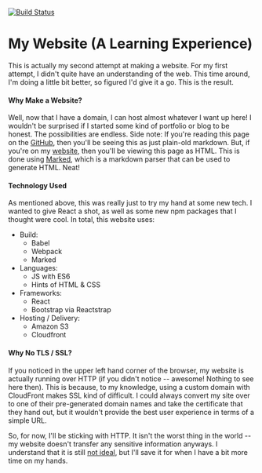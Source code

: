 [![Build Status](https://travis-ci.com/mfreema1/personal-site-v2.svg?branch=master)](https://travis-ci.com/mfreema1/personal-site-v2)

# My Website (A Learning Experience)
This is actually my second attempt at making a website.  For my first attempt, I didn't quite have an understanding of the web.  This time around, I'm doing a little bit better, so figured I'd give it a go.  This is the result.

#### Why Make a Website?
Well, now that I have a domain, I can host almost whatever I want up here!  I wouldn't be surprised if I started some kind of portfolio or blog to be honest.  The possibilities are endless.
Side note:  If you're reading this page on the [GitHub](https://github.com/mfreema1/personal-site-v2), then you'll be seeing this as just plain-old markdown.  But, if you're on my [website](http://mrkfrmn.com), then you'll be viewing this page as HTML.  This is done using [Marked](https://www.npmjs.com/package/marked), which is a markdown parser that can be used to generate HTML.  Neat!

#### Technology Used
As mentioned above, this was really just to try my hand at some new tech.  I wanted to give React a shot, as well as some new npm packages that I thought were cool.  In total, this website uses:
- Build:
    - Babel
    - Webpack
    - Marked
- Languages:
    - JS with ES6
    - Hints of HTML & CSS
- Frameworks:
    - React
    - Bootstrap via Reactstrap
- Hosting / Delivery:
    - Amazon S3
    - Cloudfront

#### Why No TLS / SSL?
If you noticed in the upper left hand corner of the browser, my website is actually running over HTTP (if you didn't notice -- awesome!  Nothing to see here then).  This is because, to my knowledge, using a custom domain with CloudFront makes SSL kind of difficult.  I could always convert my site over to one of their pre-generated domain names and take the certificate that they hand out, but it wouldn't provide the best user experience in terms of a simple URL.

So, for now, I'll be sticking with HTTP.  It isn't the worst thing in the world -- my website doesn't transfer any sensitive information anyways.  I understand that it is still [not ideal]('https://doesmysiteneedhttps.com/'), but I'll save it for when I have a bit more time on my hands.
